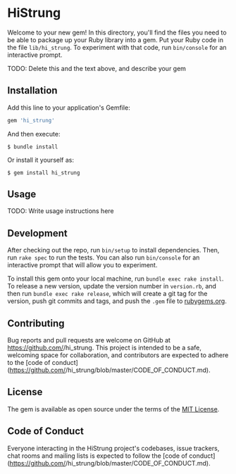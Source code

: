 # HiStrung

Welcome to your new gem! In this directory, you'll find the files you need to be able to package up your Ruby library into a gem. Put your Ruby code in the file `lib/hi_strung`. To experiment with that code, run `bin/console` for an interactive prompt.

TODO: Delete this and the text above, and describe your gem

## Installation

Add this line to your application's Gemfile:

```ruby
gem 'hi_strung'
```

And then execute:

    $ bundle install

Or install it yourself as:

    $ gem install hi_strung

## Usage

TODO: Write usage instructions here

## Development

After checking out the repo, run `bin/setup` to install dependencies. Then, run `rake spec` to run the tests. You can also run `bin/console` for an interactive prompt that will allow you to experiment.

To install this gem onto your local machine, run `bundle exec rake install`. To release a new version, update the version number in `version.rb`, and then run `bundle exec rake release`, which will create a git tag for the version, push git commits and tags, and push the `.gem` file to [rubygems.org](https://rubygems.org).

## Contributing

Bug reports and pull requests are welcome on GitHub at https://github.com/<github username>/hi_strung. This project is intended to be a safe, welcoming space for collaboration, and contributors are expected to adhere to the [code of conduct](https://github.com/<github username>/hi_strung/blob/master/CODE_OF_CONDUCT.md).


## License

The gem is available as open source under the terms of the [MIT License](https://opensource.org/licenses/MIT).

## Code of Conduct

Everyone interacting in the HiStrung project's codebases, issue trackers, chat rooms and mailing lists is expected to follow the [code of conduct](https://github.com/<github username>/hi_strung/blob/master/CODE_OF_CONDUCT.md).
